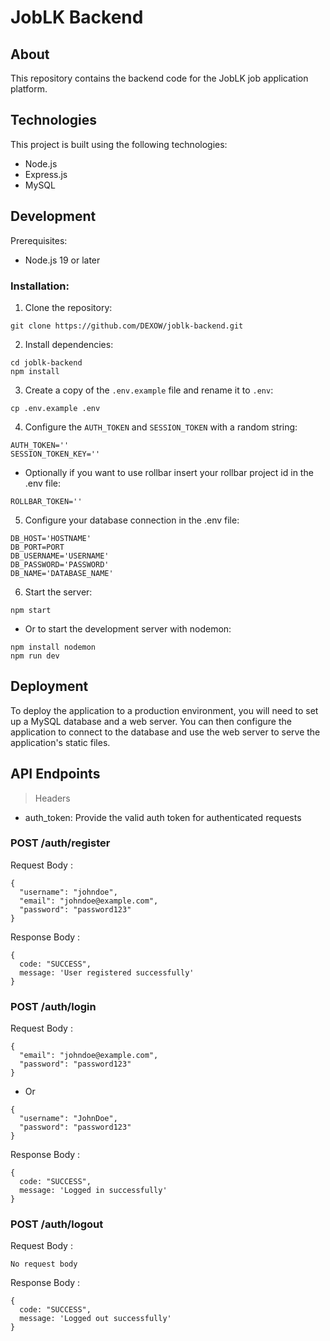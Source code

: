 # JobLK Backend
## About
This repository contains the backend code for the JobLK job application platform.

## Technologies
This project is built using the following technologies:

- Node.js
- Express.js
- MySQL

## Development
Prerequisites:

- Node.js 19 or later

### Installation:

1. Clone the repository:
``` 
git clone https://github.com/DEXOW/joblk-backend.git 
```
2. Install dependencies:
```
cd joblk-backend
npm install
```
3. Create a copy of the `.env.example` file and rename it to `.env`:
```
cp .env.example .env
```
4. Configure the ```AUTH_TOKEN``` and ```SESSION_TOKEN``` with a random string:
```
AUTH_TOKEN=''
SESSION_TOKEN_KEY=''
```
- Optionally if you want to use rollbar insert your rollbar project id in the .env file:
```
ROLLBAR_TOKEN=''
```
5. Configure your database connection in the .env file:
```
DB_HOST='HOSTNAME'
DB_PORT=PORT
DB_USERNAME='USERNAME'
DB_PASSWORD='PASSWORD'
DB_NAME='DATABASE_NAME'
```
6. Start the server:
```
npm start
```
- Or to start the development server with nodemon:
```
npm install nodemon
npm run dev
```

## Deployment
To deploy the application to a production environment, you will need to set up a MySQL database and a web server. You can then configure the application to connect to the database and use the web server to serve the application's static files.

## API Endpoints
> Headers 
- auth_token: Provide the valid auth token for authenticated requests

### <b>POST</b> /auth/register  
Request Body : 
```shell
{
  "username": "johndoe",
  "email": "johndoe@example.com",
  "password": "password123"
}
```
Response Body :
```shell
{ 
  code: "SUCCESS", 
  message: 'User registered successfully' 
}
```

### <b>POST</b> /auth/login  
Request Body : 
```shell
{
  "email": "johndoe@example.com",
  "password": "password123"
}
```
- Or
```shell
{
  "username": "JohnDoe",
  "password": "password123"
}
```
Response Body :
```shell
{ 
  code: "SUCCESS", 
  message: 'Logged in successfully' 
}
```

### <b>POST</b> /auth/logout  
Request Body : 
```shell
No request body
```
Response Body :
```shell
{ 
  code: "SUCCESS", 
  message: 'Logged out successfully' 
}
```